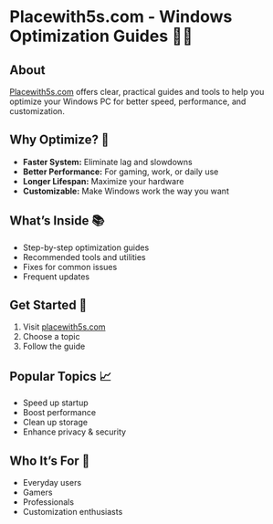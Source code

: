 # Placewith5s.com - Windows Optimization Guides 🔧🚀

## About  
[Placewith5s.com](https://www.placewith5s.com/) offers clear, practical guides and tools to help you optimize your Windows PC for better speed, performance, and customization.

## Why Optimize? 🎯  
- **Faster System:** Eliminate lag and slowdowns  
- **Better Performance:** For gaming, work, or daily use  
- **Longer Lifespan:** Maximize your hardware  
- **Customizable:** Make Windows work the way you want

## What’s Inside 📚  
- Step-by-step optimization guides  
- Recommended tools and utilities  
- Fixes for common issues  
- Frequent updates

## Get Started 🚀  
1. Visit [placewith5s.com](https://www.placewith5s.com/)  
2. Choose a topic  
3. Follow the guide

## Popular Topics 📈  
- Speed up startup  
- Boost performance  
- Clean up storage  
- Enhance privacy & security

## Who It’s For 👥  
- Everyday users  
- Gamers  
- Professionals  
- Customization enthusiasts